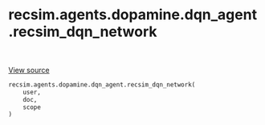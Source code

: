 <div itemscope itemtype="http://developers.google.com/ReferenceObject">
<meta itemprop="name" content="recsim.agents.dopamine.dqn_agent.recsim_dqn_network" />
<meta itemprop="path" content="Stable" />
</div>

# recsim.agents.dopamine.dqn_agent.recsim_dqn_network

<!-- Insert buttons -->

<table class="tfo-notebook-buttons tfo-api" align="left">
</table>

<a target="_blank" href="https://github.com/google-research/recsim/tree/master/recsim/agents/dopamine/dqn_agent.py">View
source</a>

<!-- Start diff -->

```python
recsim.agents.dopamine.dqn_agent.recsim_dqn_network(
    user,
    doc,
    scope
)
```

<!-- Placeholder for "Used in" -->
